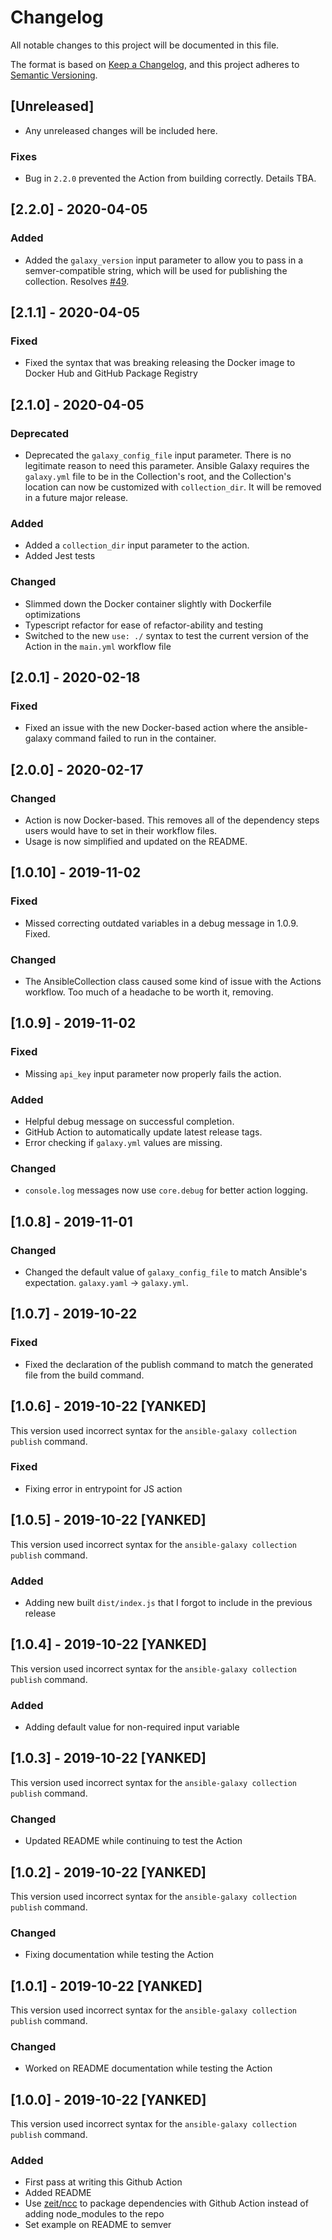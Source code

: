 # Changelog
All notable changes to this project will be documented in this file.

The format is based on [Keep a Changelog](https://keepachangelog.com/en/1.0.0/),
and this project adheres to [Semantic Versioning](https://semver.org/spec/v2.0.0.html).

## [Unreleased]

- Any unreleased changes will be included here.

### Fixes

- Bug in `2.2.0` prevented the Action from building correctly. Details TBA.

## [2.2.0] - 2020-04-05

### Added

- Added the `galaxy_version` input parameter to allow you to pass in a semver-compatible string, which will be used for publishing the collection. Resolves [#49](https://github.com/artis3n/ansible_galaxy_collection/issues/49).

## [2.1.1] - 2020-04-05

### Fixed

- Fixed the syntax that was breaking releasing the Docker image to Docker Hub and GitHub Package Registry

## [2.1.0] - 2020-04-05

### Deprecated

- Deprecated the `galaxy_config_file` input parameter. There is no legitimate reason to need this parameter. Ansible Galaxy requires the `galaxy.yml` file to be in the Collection's root, and the Collection's location can now be customized with `collection_dir`. It will be removed in a future major release.

### Added

- Added a `collection_dir` input parameter to the action.
- Added Jest tests

### Changed

- Slimmed down the Docker container slightly with Dockerfile optimizations
- Typescript refactor for ease of refactor-ability and testing
- Switched to the new `use: ./` syntax to test the current version of the Action in the `main.yml` workflow file

## [2.0.1] - 2020-02-18

### Fixed

- Fixed an issue with the new Docker-based action where the ansible-galaxy command failed to run in the container.

## [2.0.0] - 2020-02-17

### Changed

- Action is now Docker-based. This removes all of the dependency steps users would have to set in their workflow files.
- Usage is now simplified and updated on the README.

## [1.0.10] - 2019-11-02

### Fixed

- Missed correcting outdated variables in a debug message in 1.0.9. Fixed.

### Changed

- The AnsibleCollection class caused some kind of issue with the Actions workflow. Too much of a headache to be worth it, removing.

## [1.0.9] - 2019-11-02

### Fixed

- Missing `api_key` input parameter now properly fails the action.

### Added

- Helpful debug message on successful completion.
- GitHub Action to automatically update latest release tags.
- Error checking if `galaxy.yml` values are missing.

### Changed

- `console.log` messages now use `core.debug` for better action logging.

## [1.0.8] - 2019-11-01

### Changed

- Changed the default value of `galaxy_config_file` to match Ansible's expectation. `galaxy.yaml` -> `galaxy.yml`.

## [1.0.7] - 2019-10-22

### Fixed

- Fixed the declaration of the publish command to match the generated file from the build command.

## [1.0.6] - 2019-10-22 [YANKED]

This version used incorrect syntax for the `ansible-galaxy collection publish` command.

### Fixed

- Fixing error in entrypoint for JS action

## [1.0.5] - 2019-10-22 [YANKED]

This version used incorrect syntax for the `ansible-galaxy collection publish` command.

### Added

- Adding new built `dist/index.js` that I forgot to include in the previous release

## [1.0.4] - 2019-10-22 [YANKED]

This version used incorrect syntax for the `ansible-galaxy collection publish` command.

### Added

- Adding default value for non-required input variable

## [1.0.3] - 2019-10-22 [YANKED]

This version used incorrect syntax for the `ansible-galaxy collection publish` command.

### Changed

- Updated README while continuing to test the Action

## [1.0.2] - 2019-10-22 [YANKED]

This version used incorrect syntax for the `ansible-galaxy collection publish` command.

### Changed

- Fixing documentation while testing the Action

## [1.0.1] - 2019-10-22 [YANKED]

This version used incorrect syntax for the `ansible-galaxy collection publish` command.
 
### Changed

- Worked on README documentation while testing the Action

## [1.0.0] - 2019-10-22 [YANKED]

This version used incorrect syntax for the `ansible-galaxy collection publish` command.

### Added

- First pass at writing this Github Action
- Added README
- Use [zeit/ncc](https://github.com/zeit/ncc) to package dependencies with Github Action instead of adding node_modules to the repo
- Set example on README to semver
